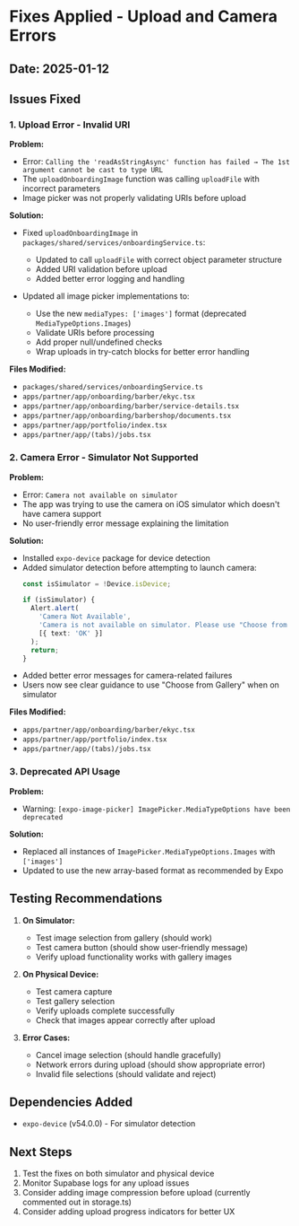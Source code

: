 # Fixes Applied - Upload and Camera Errors

## Date: 2025-01-12

## Issues Fixed

### 1. Upload Error - Invalid URI
**Problem:**
- Error: `Calling the 'readAsStringAsync' function has failed → The 1st argument cannot be cast to type URL`
- The `uploadOnboardingImage` function was calling `uploadFile` with incorrect parameters
- Image picker was not properly validating URIs before upload

**Solution:**
- Fixed `uploadOnboardingImage` in `packages/shared/services/onboardingService.ts`:
  - Updated to call `uploadFile` with correct object parameter structure
  - Added URI validation before upload
  - Added better error logging and handling
  
- Updated all image picker implementations to:
  - Use the new `mediaTypes: ['images']` format (deprecated `MediaTypeOptions.Images`)
  - Validate URIs before processing
  - Add proper null/undefined checks
  - Wrap uploads in try-catch blocks for better error handling

**Files Modified:**
- `packages/shared/services/onboardingService.ts`
- `apps/partner/app/onboarding/barber/ekyc.tsx`
- `apps/partner/app/onboarding/barber/service-details.tsx`
- `apps/partner/app/onboarding/barbershop/documents.tsx`
- `apps/partner/app/portfolio/index.tsx`
- `apps/partner/app/(tabs)/jobs.tsx`

### 2. Camera Error - Simulator Not Supported
**Problem:**
- Error: `Camera not available on simulator`
- The app was trying to use the camera on iOS simulator which doesn't have camera support
- No user-friendly error message explaining the limitation

**Solution:**
- Installed `expo-device` package for device detection
- Added simulator detection before attempting to launch camera:
  ```typescript
  const isSimulator = !Device.isDevice;
  
  if (isSimulator) {
    Alert.alert(
      'Camera Not Available',
      'Camera is not available on simulator. Please use "Choose from Gallery" instead.',
      [{ text: 'OK' }]
    );
    return;
  }
  ```
- Added better error messages for camera-related failures
- Users now see clear guidance to use "Choose from Gallery" when on simulator

**Files Modified:**
- `apps/partner/app/onboarding/barber/ekyc.tsx`
- `apps/partner/app/portfolio/index.tsx`
- `apps/partner/app/(tabs)/jobs.tsx`

### 3. Deprecated API Usage
**Problem:**
- Warning: `[expo-image-picker] ImagePicker.MediaTypeOptions have been deprecated`

**Solution:**
- Replaced all instances of `ImagePicker.MediaTypeOptions.Images` with `['images']`
- Updated to use the new array-based format as recommended by Expo

## Testing Recommendations

1. **On Simulator:**
   - Test image selection from gallery (should work)
   - Test camera button (should show user-friendly message)
   - Verify upload functionality works with gallery images

2. **On Physical Device:**
   - Test camera capture
   - Test gallery selection
   - Verify uploads complete successfully
   - Check that images appear correctly after upload

3. **Error Cases:**
   - Cancel image selection (should handle gracefully)
   - Network errors during upload (should show appropriate error)
   - Invalid file selections (should validate and reject)

## Dependencies Added

- `expo-device` (v54.0.0) - For simulator detection

## Next Steps

1. Test the fixes on both simulator and physical device
2. Monitor Supabase logs for any upload issues
3. Consider adding image compression before upload (currently commented out in storage.ts)
4. Consider adding upload progress indicators for better UX
